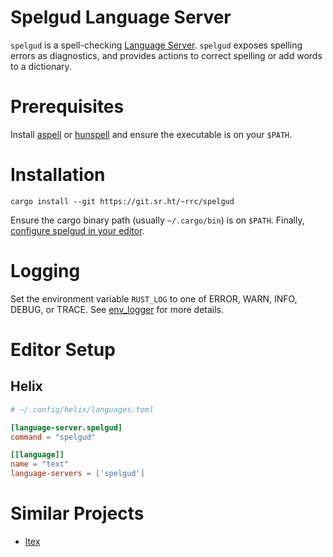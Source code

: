 # Spelgud Language Server

`spelgud` is a spell-checking [Language Server](https://microsoft.github.io/language-server-protocol/).
`spelgud` exposes spelling errors as diagnostics, and provides actions to correct spelling or add words to a dictionary.

# Prerequisites

Install [aspell](http://aspell.net/) or [hunspell](http://hunspell.github.io/) and ensure the executable is on your `$PATH`.

# Installation

```
cargo install --git https://git.sr.ht/~rrc/spelgud
```

Ensure the cargo binary path (usually `~/.cargo/bin`) is on `$PATH`.
Finally, [configure spelgud in your editor](#editor-setup).

# Logging

Set the environment variable `RUST_LOG` to one of ERROR, WARN, INFO, DEBUG, or TRACE.
See [env_logger](https://docs.rs/env_logger/latest/env_logger/#enabling-logging) for more details.

# Editor Setup

## Helix

```toml
# ~/.config/helix/languages.toml

[language-server.spelgud]
command = "spelgud"

[[language]]
name = "text"
language-servers = ['spelgud']
```

# Similar Projects

- [ltex](https://valentjn.github.io/ltex/)
